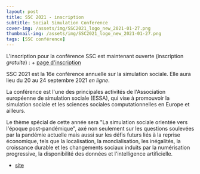 ```yaml
---
layout: post
title: SSC 2021 - inscription
subtitle: Social Simulation Conference
cover-img: /assets/img/SSC2021_logo_new_2021-01-27.png
thumbnail-img: /assets/img/SSC2021_logo_new_2021-01-27.png
tags: [SSC conférence]
---
```


L'inscription pour la conférence SSC est maintenant ouverte (inscription *gratuite*) : + [page d'inscription](https://ssc2021.uek.krakow.pl/registration/)

SSC 2021 est la 16e conférence annuelle sur la simulation sociale. Elle aura lieu du 20 au 24 septembre 2021 *en ligne*. 

La conférence est l'une des principales activités de l'Association européenne de simulation sociale (ESSA), qui vise à promouvoir la simulation sociale et les sciences sociales computationnelles en Europe et ailleurs.

Le thème spécial de cette année sera "La simulation sociale orientée vers l'époque post-pandémique", axé non seulement sur les questions soulevées par la pandémie actuelle mais aussi sur les défis futurs liés à la reprise économique, tels que la localisation, la mondialisation, les inégalités, la croissance durable et les changements sociaux induits par la numérisation progressive, la disponibilité des données et l'intelligence artificielle.

+ [site](https://ssc2021.uek.krakow.pl/)